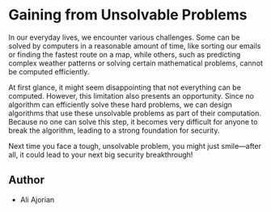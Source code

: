 # Gaining from Unsolvable Problems


In our everyday lives, we encounter various challenges. Some can be solved by computers in a reasonable amount of time, like sorting our emails or finding the fastest route on a map, while others, such as predicting complex weather patterns or solving certain mathematical problems, cannot be computed efficiently.

At first glance, it might seem disappointing that not everything can be computed. However, this limitation also presents an opportunity. Since no algorithm can efficiently solve these hard problems, we can design algorithms that use these unsolvable problems as part of their computation. Because no one can solve this step, it becomes very difficult for anyone to break the algorithm, leading to a strong foundation for security.

Next time you face a tough, unsolvable problem, you might just smile—after all, it could lead to your next big security breakthrough!


## Author
- Ali Ajorian

